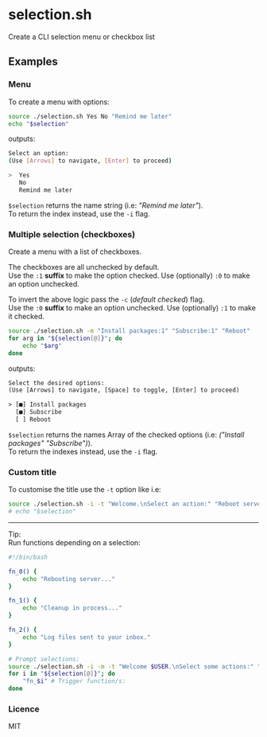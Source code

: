 # selection.sh

Create a CLI selection menu or checkbox list

## Examples

### Menu

To create a menu with options:

```sh
source ./selection.sh Yes No "Remind me later"
echo "$selection"
```

outputs:

```sh
Select an option:
(Use [Arrows] to navigate, [Enter] to proceed)

>  Yes
   No
   Remind me later
```

`$selection` returns the name string (i.e: *"Remind me later"*).  
To return the index instead, use the `-i` flag.

### Multiple selection (checkboxes)

Create a menu with a list of checkboxes.  

The checkboxes are all unchecked by default.  
Use the `:1` **suffix** to make the option checked. Use (optionally) `:0` to make an option unchecked.  

To invert the above logic pass the `-c` (*default checked*) flag.  
Use the `:0` **suffix** to make an option unchecked. Use (optionally) `:1` to make it checked.  

```sh
source ./selection.sh -m "Install packages:1" "Subscribe:1" "Reboot"
for arg in "${selection[@]}"; do
    echo "$arg"
done
```

outputs:

```txt
Select the desired options:
(Use [Arrows] to navigate, [Space] to toggle, [Enter] to proceed)

> [■] Install packages
  [■] Subscribe
  [ ] Reboot
```

`$selection` returns the names Array of the checked options (i.e: *("Install packages" "Subscribe")*).  
To return the indexes instead, use the `-i` flag.

### Custom title

To customise the title use the `-t` option like i.e:

```sh
source ./selection.sh -i -t "Welcome.\nSelect an action:" "Reboot server" "Cleanup" "Review logs"
# echo "$selection"
```

___

Tip:  
Run functions depending on a selection:  

```sh
#!/bin/bash

fn_0() {
    echo "Rebooting server..."
}

fn_1() {
    echo "Cleanup in process..."
}

fn_2() {
    echo "Log files sent to your inbox."
}

# Prompt selections:
source ./selection.sh -i -m -t "Welcome $USER.\nSelect some actions:" "Reboot server" Cleanup "Review logs"
for i in "${selection[@]}"; do
    "fn_$i" # Trigger function/s:
done
```

### Licence

MIT
